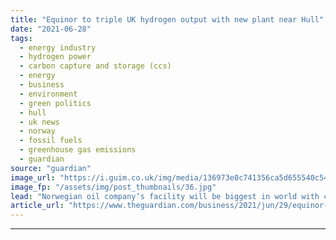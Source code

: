```yaml
---
title: "Equinor to triple UK hydrogen output with new plant near Hull"
date: "2021-06-28"
tags: 
  - energy industry
  - hydrogen power
  - carbon capture and storage (ccs)
  - energy
  - business
  - environment
  - green politics
  - hull
  - uk news
  - norway
  - fossil fuels
  - greenhouse gas emissions
  - guardian
source: "guardian"
image_url: "https://i.guim.co.uk/img/media/136973e0c741356ca5d655540c546e666412c0e2/0_177_3500_2100/master/3500.jpg?width=460&quality=85&auto=format&fit=max&s=9c238f12643350bc67df1ba8d2e2bccd"
image_fp: "/assets/img/post_thumbnails/36.jpg"
lead: "Norwegian oil company’s facility will be biggest in world with carbon capture and storage technology Norway’s state oil company Equinor will triple its UK hydrogen output, after setting out plans to build the world’s biggest hydrogen production plant..."
article_url: "https://www.theguardian.com/business/2021/jun/29/equinor-to-triple-uk-hydrogen-output-with-new-plant-near-hull"
---
```


---
